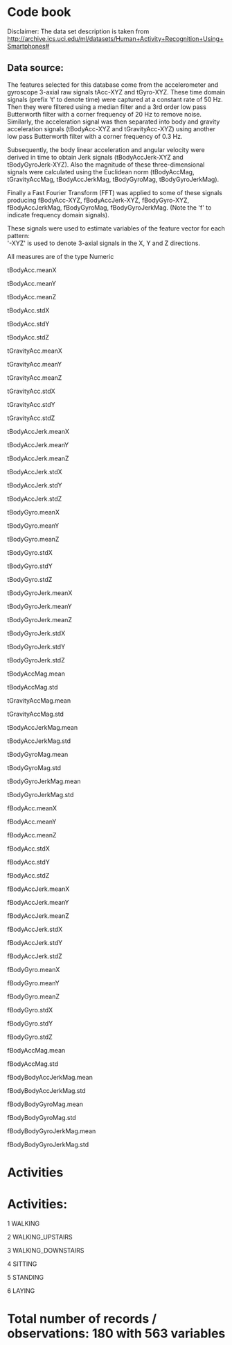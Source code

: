 # Code book

Disclaimer: The data set description is taken from http://archive.ics.uci.edu/ml/datasets/Human+Activity+Recognition+Using+Smartphones#

## Data source:

The features selected for this database come from the accelerometer and gyroscope 3-axial raw signals tAcc-XYZ and tGyro-XYZ. These time domain signals (prefix 't' to denote time) were captured at a constant rate of 50 Hz. Then they were filtered using a median filter and a 3rd order low pass Butterworth filter with a corner frequency of 20 Hz to remove noise. Similarly, the acceleration signal was then separated into body and gravity acceleration signals (tBodyAcc-XYZ and tGravityAcc-XYZ) using another low pass Butterworth filter with a corner frequency of 0.3 Hz. 

Subsequently, the body linear acceleration and angular velocity were derived in time to obtain Jerk signals (tBodyAccJerk-XYZ and tBodyGyroJerk-XYZ). Also the magnitude of these three-dimensional signals were calculated using the Euclidean norm (tBodyAccMag, tGravityAccMag, tBodyAccJerkMag, tBodyGyroMag, tBodyGyroJerkMag). 

Finally a Fast Fourier Transform (FFT) was applied to some of these signals producing fBodyAcc-XYZ, fBodyAccJerk-XYZ, fBodyGyro-XYZ, fBodyAccJerkMag, fBodyGyroMag, fBodyGyroJerkMag. (Note the 'f' to indicate frequency domain signals). 

These signals were used to estimate variables of the feature vector for each pattern:  
'-XYZ' is used to denote 3-axial signals in the X, Y and Z directions.

All measures are of the type Numeric

tBodyAcc.meanX

tBodyAcc.meanY

tBodyAcc.meanZ

tBodyAcc.stdX

tBodyAcc.stdY

tBodyAcc.stdZ

tGravityAcc.meanX

tGravityAcc.meanY

tGravityAcc.meanZ

tGravityAcc.stdX

tGravityAcc.stdY

tGravityAcc.stdZ

tBodyAccJerk.meanX

tBodyAccJerk.meanY

tBodyAccJerk.meanZ

tBodyAccJerk.stdX

tBodyAccJerk.stdY

tBodyAccJerk.stdZ

tBodyGyro.meanX

tBodyGyro.meanY

tBodyGyro.meanZ

tBodyGyro.stdX

tBodyGyro.stdY

tBodyGyro.stdZ

tBodyGyroJerk.meanX

tBodyGyroJerk.meanY

tBodyGyroJerk.meanZ

tBodyGyroJerk.stdX

tBodyGyroJerk.stdY

tBodyGyroJerk.stdZ

tBodyAccMag.mean

tBodyAccMag.std

tGravityAccMag.mean

tGravityAccMag.std

tBodyAccJerkMag.mean

tBodyAccJerkMag.std

tBodyGyroMag.mean

tBodyGyroMag.std

tBodyGyroJerkMag.mean

tBodyGyroJerkMag.std

fBodyAcc.meanX

fBodyAcc.meanY

fBodyAcc.meanZ

fBodyAcc.stdX

fBodyAcc.stdY

fBodyAcc.stdZ

fBodyAccJerk.meanX

fBodyAccJerk.meanY

fBodyAccJerk.meanZ

fBodyAccJerk.stdX

fBodyAccJerk.stdY

fBodyAccJerk.stdZ

fBodyGyro.meanX

fBodyGyro.meanY

fBodyGyro.meanZ

fBodyGyro.stdX

fBodyGyro.stdY

fBodyGyro.stdZ

fBodyAccMag.mean

fBodyAccMag.std

fBodyBodyAccJerkMag.mean

fBodyBodyAccJerkMag.std

fBodyBodyGyroMag.mean

fBodyBodyGyroMag.std

fBodyBodyGyroJerkMag.mean

fBodyBodyGyroJerkMag.std

# Activities


# Activities:

1 WALKING

2 WALKING_UPSTAIRS

3 WALKING_DOWNSTAIRS

4 SITTING

5 STANDING

6 LAYING

# Total number of records / observations: 180 with 563 variables




